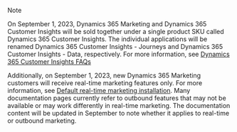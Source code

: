 > [!NOTE]
> On September 1, 2023, Dynamics 365 Marketing and Dynamics 365 Customer Insights will be sold together under a single product SKU called Dynamics 365 Customer Insights. The individual applications will be renamed Dynamics 365 Customer Insights - Journeys and Dynamics 365 Customer Insights - Data, respectively. For more information, see [Dynamics 365 Customer Insights FAQs](/dynamics365/marketing/ci-faq)
>
> Additionally, on September 1, 2023, new Dynamics 365 Marketing customers will receive real-time marketing features only. For more information, see [Default real-time marketing installation](/dynamics365/marketing/real-time-marketing-move#default-real-time-marketing-installation). Many documentation pages currently refer to outbound features that may not be available or may work differently in real-time marketing. The documentation content will be updated in September to note whether it applies to real-time or outbound marketing.